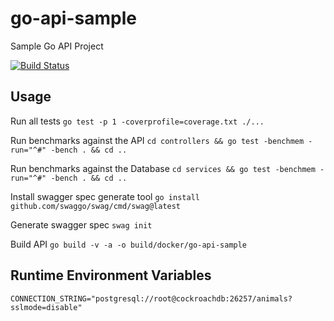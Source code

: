 # go-api-sample
Sample Go API Project

[![Build Status](https://drone.onebytedata.net/api/badges/JustSomeHack/go-api-sample/status.svg)](https://drone.onebytedata.net/JustSomeHack/go-api-sample)

## Usage

Run all tests `go test -p 1 -coverprofile=coverage.txt ./...`

Run benchmarks against the API `cd controllers && go test -benchmem -run="^#" -bench . && cd ..`

Run benchmarks against the Database `cd services && go test -benchmem -run="^#" -bench . && cd ..`

Install swagger spec generate tool `go install github.com/swaggo/swag/cmd/swag@latest`

Generate swagger spec `swag init`

Build API `go build -v -a -o build/docker/go-api-sample`

## Runtime Environment Variables

`CONNECTION_STRING="postgresql://root@cockroachdb:26257/animals?sslmode=disable"`
